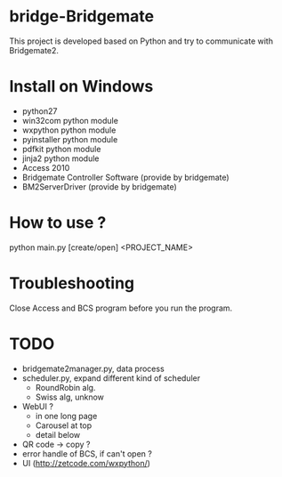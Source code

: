 bridge-Bridgemate
=================
This project is developed based on Python and try to communicate with Bridgemate2.




Install on Windows
===================
- python27
- win32com python module
- wxpython python module
- pyinstaller python module
- pdfkit python module
- jinja2 python module
- Access 2010
- Bridgemate Controller Software (provide by bridgemate)
- BM2ServerDriver (provide by bridgemate)



How to use ?
============
python main.py [create/open] <PROJECT_NAME>


Troubleshooting
===============
Close Access and BCS program before you run the program.


TODO
====
- bridgemate2manager.py, data process 
- scheduler.py, expand different kind of scheduler
  - RoundRobin alg.
  - Swiss alg, unknow
- WebUI ?
  - in one long page
  - Carousel at top
  - detail below
- QR code -> copy ?
- error handle of BCS, if can't open ?
- UI (http://zetcode.com/wxpython/)